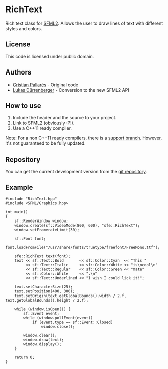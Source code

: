 ﻿RichText
========

Rich text class for [SFML2](https://github.com/LaurentGomila/SFML/). Allows the
user to draw lines of text with different styles and colors.

License
-------

This code is licensed under public domain.

Authors
-------

* [Cristian Pallarés](https://github.com/Skyrpex) - Original code
* [Lukas Dürrenberger](https://github.com/eXpl0it3r/) - Conversion to the new SFML2 API

How to use
----------

1. Include the header and the source to your project.
2. Link to SFML2 (obviously :P!).
3. Use a C++11 ready compiler.

Note: For a non C++11 ready compilers, there is a [support branch](https://github.com/Skyrpex/RichText/tree/support/no-c%2B%2B11).
However, it's not guaranteed to be fully updated.

Repository
----------

You can get the current development version from the [git repository](https://github.com/Skyrpex/RichText).

Example
-------

    #include "RichText.hpp"
    #include <SFML/Graphics.hpp>
     
    int main()
    {
        sf::RenderWindow window;
        window.create(sf::VideoMode(800, 600), "sfe::RichText");
        window.setFramerateLimit(30);

        sf::Font font;
        font.loadFromFile("/usr/share/fonts/truetype/freefont/FreeMono.ttf");

        sfe::RichText text(font);
        text << sf::Text::Bold       << sf::Color::Cyan  << "This "
             << sf::Text::Italic     << sf::Color::White << "is\ncool\n"
             << sf::Text::Regular    << sf::Color::Green << "mate"
             << sf::Color::White     << ".\n"
             << sf::Text::Underlined << "I wish I could lick it!";
     
        text.setCharacterSize(25);
        text.setPosition(400, 300);
        text.setOrigin(text.getGlobalBounds().width / 2.f, text.getGlobalBounds().height / 2.f);

        while (window.isOpen()) {
            sf::Event event;
            while (window.pollEvent(event))
                if (event.type == sf::Event::Closed)
                    window.close();

            window.clear();
            window.draw(text);
            window.display();
        }

        return 0;
    }